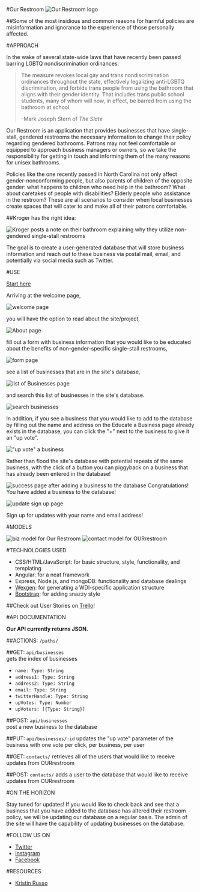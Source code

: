 #Our Restroom
![Our Restroom logo](https://i.imgur.com/9DbFG9o.png)

##Some of the most insidious and common reasons for harmful policies are misinformation and ignorance to the experience of those personally affected.


#APPROACH

In the wake of several state-wide laws that have recently been passed barring 
LGBTQ nondiscrimination ordinances:

> The measure revokes local gay and trans nondiscrimination ordinances throughout the state, 
> effectively legalizing anti-LGBTQ discrimination, and forbids trans people from using the 
> bathroom that aligns with their gender identity. That includes trans public school students, 
> many of whom will now, in effect, be barred from using the bathroom at school.  
> 
> -Mark Joseph Stern of _The Slate_

Our Restroom is an application that provides businesses that have single-stall, gendered restrooms
the necessary information to change their policy regarding gendered bathrooms. Patrons may not feel comfortable or equipped to approach business managers or owners, so we take the responsibility for getting in touch and informing them of the many reasons for unisex bathrooms. 

Policies like the one recently passed in North Carolina not only affect gender-nonconforming
people, but also parents of children of the opposite gender: what happens to children who
need help in the bathroom? What about caretakes of people with disabilities? Elderly people who 
assistance in the restroom? 
These are all scenarios to consider when local businesses create spaces that will cater
to and make all of their patrons comfortable.

##Kroger has the right idea:  

![Kroger posts a note on their bathroom explaining why they utilize non-gendered single-stall restrooms](https://40.media.tumblr.com/468e9567a4801b118d52cfa93d05cc34/tumblr_o4t2k959eS1qcqoybo1_500.jpg)

The goal is to create a user-generated database that will store business information
and reach out to these business via postal mail, email, and potentially via social 
media such as Twitter.

#USE

[Start here](https://hidden-sea-10254.herokuapp.com)

Arriving at the welcome page,  

![welcome page](https://i.imgur.com/5aSjvz7.png) 


you will have the option to read about the site/project,  

![About page](https://i.imgur.com/LoqpxuS.png)

fill out a form with business information that you would like to be educated about
the benefits of non-gender-specific single-stall restrooms,  

![form page](https://i.imgur.com/erIu9DQ.png) 

see a list of businesses that are in the site's database,   

![list of Businesses page](https://i.imgur.com/P3WxZlZ.png)


and search this list of businesses in the site's database.  

![search businesses](https://i.imgur.com/kv5EySr.png)

In addition, if you see a business that you would like to add to the database by
filling out the name and address on the Educate a Business page already exists 
in the database, you can click the "+" next to the business to give it an "up vote".

!["up vote" a business](https://i.imgur.com/UnxKuqx.png)

Rather than flood the site's database with potential repeats of the same business, 
with the click of a button you can piggyback on a business that has already been entered in the 
database!

![success page after adding a business to the database](https://i.imgur.com/cUgOhS4.png)
Congratulations! You have added a business to the database!

![update sign up page](https://i.imgur.com/nrRcNaJ.png)

Sign up for updates with your name and email address!

#MODELS
  
![biz model for Our Restroom](https://i.imgur.com/WsjUPnH.png)
![contact model for OURrestroom](https://i.imgur.com/NQHzibD.png)

#TECHNOLOGIES USED  
- CSS/HTML/JavaScript: for basic structure, style, functionality, and templating  
- Angular: for a neat framework   
- Express, Node.js, and mongoDB: functionality and database dealings  
- [Wexgen](https://github.com/h4w5/wexgen): for generating a WDI-specific application structure  
- [Bootstrap](http://getbootstrap.com/): for adding snazzy style


##Check out User Stories on [Trello](https://trello.com/b/NClftgba/our-restroom)!

#API DOCUMENTATION

**Our API currently returns JSON.** 

##ACTIONS: `/paths/`

##GET: `api/businesses`  
gets the index of businesses  

- `name: Type: String`
- `address1: Type: String`
- `address2: Type: String`
- `email: Type: String`
- `twitterHandle: Type: String`
- `upVotes: Type: Number`
- `upVoters: [{Type: String}]` 

##POST: `api/businesses`  
post a new business to the database

##PUT: `api/businesses/:id`
updates the "up vote" parameter of the business with one vote per click, 
per business, per user

##GET: `contacts/`
retrieves all of the users that would like to receive updates from OURrestroom

##POST: `contacts/`
adds a user to the database that would like to receive updates from OURrestroom


#ON THE HORIZON

Stay tuned for updates! If you would like to check back and see that a business
that you have added to the database has altered their restroom policy, we will be updating 
our database on a regular basis. The admin of the site will have the capability
of updating businesses on the database. 

#FOLLOW US ON
- [Twitter](https://twitter.com/ourrestroom)
- [Instagram](http://instagram.com/ourrestroom)
- [Facebook](https://www.facebook.com/OURrestroom)

#RESOURCES
- [Kristin Russo](http://www.kristinnoeline.com/)  



